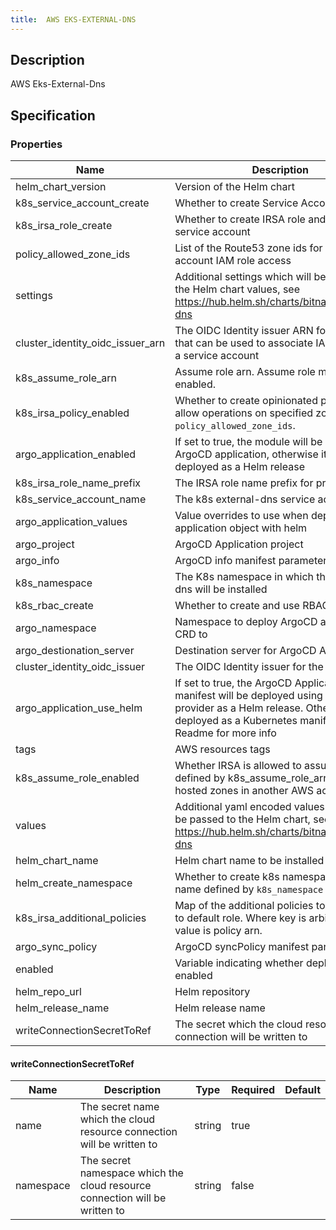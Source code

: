 ```yaml
---
title:  AWS EKS-EXTERNAL-DNS
---
```


## Description

AWS Eks-External-Dns

## Specification


### Properties

 Name | Description | Type | Required | Default 
 ------------ | ------------- | ------------- | ------------- | ------------- 
 helm_chart_version | Version of the Helm chart | string | false |  
 k8s_service_account_create | Whether to create Service Account | bool | false |  
 k8s_irsa_role_create | Whether to create IRSA role and annotate service account | bool | false |  
 policy_allowed_zone_ids | List of the Route53 zone ids for service account IAM role access | list(string) | false |  
 settings | Additional settings which will be passed to the Helm chart values, see https://hub.helm.sh/charts/bitnami/external-dns | map(any) | false |  
 cluster_identity_oidc_issuer_arn | The OIDC Identity issuer ARN for the cluster that can be used to associate IAM roles with a service account | string | true |  
 k8s_assume_role_arn | Assume role arn. Assume role must be enabled. |  | false |  
 k8s_irsa_policy_enabled | Whether to create opinionated policy to allow operations on specified zones in `policy_allowed_zone_ids`. | bool | false |  
 argo_application_enabled | If set to true, the module will be deployed as ArgoCD application, otherwise it will be deployed as a Helm release | bool | false |  
 k8s_irsa_role_name_prefix | The IRSA role name prefix for prometheus | string | false |  
 k8s_service_account_name | The k8s external-dns service account name |  | false |  
 argo_application_values | Value overrides to use when deploying argo application object with helm |  | false |  
 argo_project | ArgoCD Application project | string | false |  
 argo_info | ArgoCD info manifest parameter |  | false |  
 k8s_namespace | The K8s namespace in which the external-dns will be installed | string | false |  
 k8s_rbac_create | Whether to create and use RBAC resources | bool | false |  
 argo_namespace | Namespace to deploy ArgoCD application CRD to | string | false |  
 argo_destionation_server | Destination server for ArgoCD Application | string | false |  
 cluster_identity_oidc_issuer | The OIDC Identity issuer for the cluster | string | true |  
 argo_application_use_helm | If set to true, the ArgoCD Application manifest will be deployed using Kubernetes provider as a Helm release. Otherwise it'll be deployed as a Kubernetes manifest. See Readme for more info | bool | false |  
 tags | AWS resources tags | map(string) | false |  
 k8s_assume_role_enabled | Whether IRSA is allowed to assume role defined by k8s_assume_role_arn. Useful for hosted zones in another AWS account. | bool | false |  
 values | Additional yaml encoded values which will be passed to the Helm chart, see https://hub.helm.sh/charts/bitnami/external-dns | string | false |  
 helm_chart_name | Helm chart name to be installed | string | false |  
 helm_create_namespace | Whether to create k8s namespace with name defined by `k8s_namespace` | bool | false |  
 k8s_irsa_additional_policies | Map of the additional policies to be attached to default role. Where key is arbiraty id and value is policy arn. | map(string) | false |  
 argo_sync_policy | ArgoCD syncPolicy manifest parameter |  | false |  
 enabled | Variable indicating whether deployment is enabled | bool | false |  
 helm_repo_url | Helm repository | string | false |  
 helm_release_name | Helm release name | string | false |  
 writeConnectionSecretToRef | The secret which the cloud resource connection will be written to | [writeConnectionSecretToRef](#writeConnectionSecretToRef) | false |  


#### writeConnectionSecretToRef

 Name | Description | Type | Required | Default 
 ------------ | ------------- | ------------- | ------------- | ------------- 
 name | The secret name which the cloud resource connection will be written to | string | true |  
 namespace | The secret namespace which the cloud resource connection will be written to | string | false |  
